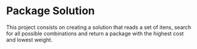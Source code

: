 # Package Solution #

This project consists on creating a solution that reads a set of itens, search for all possible combinations and return a package with the highest cost and lowest weight.